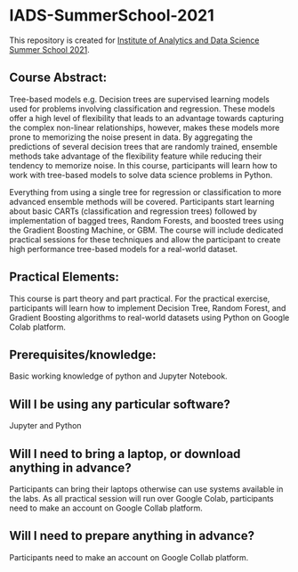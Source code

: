 # IADS-SummerSchool-2021

This repository is created for [Institute of Analytics and Data Science Summer School 2021](https://www.iadssummerschool.com/).

## Course Abstract:
Tree-based models e.g. Decision trees are supervised learning models used for problems involving classification and regression. These models offer a high level of flexibility that leads to an advantage towards capturing the complex non-linear relationships, however, makes these models more prone to memorizing the noise present in data. By aggregating the predictions of several decision trees that are randomly trained, ensemble methods take advantage of the flexibility feature while reducing their tendency to memorize noise. In this course, participants will learn how to work with tree-based models to solve data science problems in Python.

Everything from using a single tree for regression or classification to more advanced ensemble methods will be covered. Participants start learning about basic CARTs (classification and regression trees) followed by implementation of bagged trees, Random Forests, and boosted trees using the Gradient Boosting Machine, or GBM. The course will include dedicated practical sessions for these techniques and allow the participant to create high performance tree-based models for a real-world dataset.

## Practical Elements:
This course is part theory and part practical. For the practical exercise, participants will learn how to implement Decision Tree, Random Forest, and Gradient Boosting algorithms to real-world datasets using Python on Google Colab platform.


## Prerequisites/knowledge:
Basic working knowledge of python and Jupyter Notebook.

## Will I be using any particular software?
Jupyter and Python

## Will I need to bring a laptop, or download anything in advance? 
Participants can bring their laptops otherwise can use systems available in the labs. As all practical session will run over Google Colab, participants need to make an account on Google Collab platform.

## Will I need to prepare anything in advance?
Participants need to make an account on Google Collab platform.
